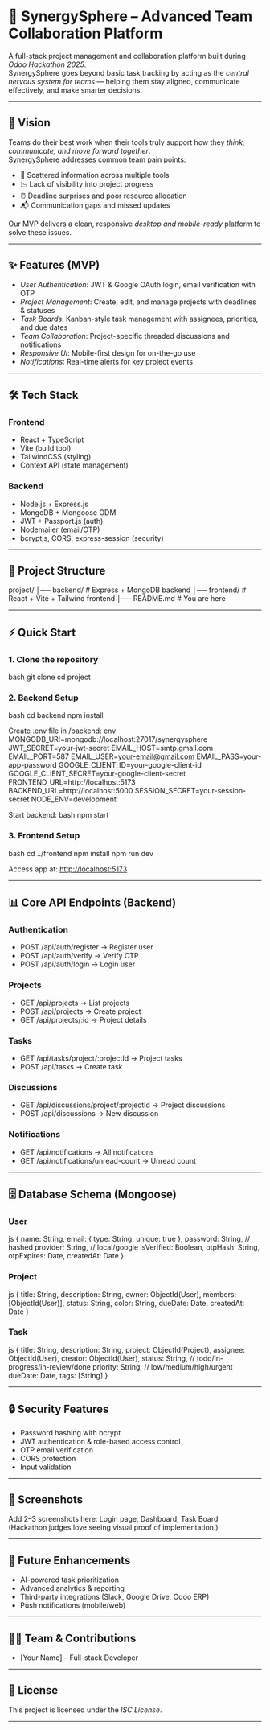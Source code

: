 # 🚀 SynergySphere – Advanced Team Collaboration Platform

A full-stack project management and collaboration platform built during _Odoo Hackathon 2025_.  
SynergySphere goes beyond basic task tracking by acting as the _central nervous system for teams_ — helping them stay aligned, communicate effectively, and make smarter decisions.

---

## 🌟 Vision

Teams do their best work when their tools truly support how they _think, communicate, and move forward together_.  
SynergySphere addresses common team pain points:

- 🔎 Scattered information across multiple tools
- 📉 Lack of visibility into project progress
- ⏰ Deadline surprises and poor resource allocation
- 📬 Communication gaps and missed updates

Our MVP delivers a clean, responsive _desktop and mobile-ready_ platform to solve these issues.

---

## ✨ Features (MVP)

- _User Authentication_: JWT & Google OAuth login, email verification with OTP
- _Project Management_: Create, edit, and manage projects with deadlines & statuses
- _Task Boards_: Kanban-style task management with assignees, priorities, and due dates
- _Team Collaboration_: Project-specific threaded discussions and notifications
- _Responsive UI_: Mobile-first design for on-the-go use
- _Notifications_: Real-time alerts for key project events

---

## 🛠 Tech Stack

### Frontend

- React + TypeScript
- Vite (build tool)
- TailwindCSS (styling)
- Context API (state management)

### Backend

- Node.js + Express.js
- MongoDB + Mongoose ODM
- JWT + Passport.js (auth)
- Nodemailer (email/OTP)
- bcryptjs, CORS, express-session (security)

---

## 📂 Project Structure

project/
│── backend/ # Express + MongoDB backend
│── frontend/ # React + Vite + Tailwind frontend
│── README.md # You are here

---

## ⚡ Quick Start

### 1. Clone the repository

bash
git clone <repository-url>
cd project

### 2. Backend Setup

bash
cd backend
npm install

Create .env file in /backend:
env
MONGODB_URI=mongodb://localhost:27017/synergysphere
JWT_SECRET=your-jwt-secret
EMAIL_HOST=smtp.gmail.com
EMAIL_PORT=587
EMAIL_USER=your-email@gmail.com
EMAIL_PASS=your-app-password
GOOGLE_CLIENT_ID=your-google-client-id
GOOGLE_CLIENT_SECRET=your-google-client-secret
FRONTEND_URL=http://localhost:5173
BACKEND_URL=http://localhost:5000
SESSION_SECRET=your-session-secret
NODE_ENV=development

Start backend:
bash
npm start

### 3. Frontend Setup

bash
cd ../frontend
npm install
npm run dev

Access app at: [http://localhost:5173](http://localhost:5173)

---

## 📊 Core API Endpoints (Backend)

### Authentication

- POST /api/auth/register → Register user
- POST /api/auth/verify → Verify OTP
- POST /api/auth/login → Login user

### Projects

- GET /api/projects → List projects
- POST /api/projects → Create project
- GET /api/projects/:id → Project details

### Tasks

- GET /api/tasks/project/:projectId → Project tasks
- POST /api/tasks → Create task

### Discussions

- GET /api/discussions/project/:projectId → Project discussions
- POST /api/discussions → New discussion

### Notifications

- GET /api/notifications → All notifications
- GET /api/notifications/unread-count → Unread count

---

## 🗄 Database Schema (Mongoose)

### User

js
{
name: String,
email: { type: String, unique: true },
password: String, // hashed
provider: String, // local/google
isVerified: Boolean,
otpHash: String,
otpExpires: Date,
createdAt: Date
}

### Project

js
{
title: String,
description: String,
owner: ObjectId(User),
members: [ObjectId(User)],
status: String,
color: String,
dueDate: Date,
createdAt: Date
}

### Task

js
{
title: String,
description: String,
project: ObjectId(Project),
assignee: ObjectId(User),
creator: ObjectId(User),
status: String, // todo/in-progress/in-review/done
priority: String, // low/medium/high/urgent
dueDate: Date,
tags: [String]
}

---

## 🔒 Security Features

- Password hashing with bcrypt
- JWT authentication & role-based access control
- OTP email verification
- CORS protection
- Input validation

---

## 🎨 Screenshots

Add 2–3 screenshots here: Login page, Dashboard, Task Board  
(Hackathon judges love seeing visual proof of implementation.)

---

## 📌 Future Enhancements

- AI-powered task prioritization
- Advanced analytics & reporting
- Third-party integrations (Slack, Google Drive, Odoo ERP)
- Push notifications (mobile/web)

---

## 👩‍💻 Team & Contributions

- [Your Name] – Full-stack Developer

---

## 📜 License

This project is licensed under the _ISC License_.

---
